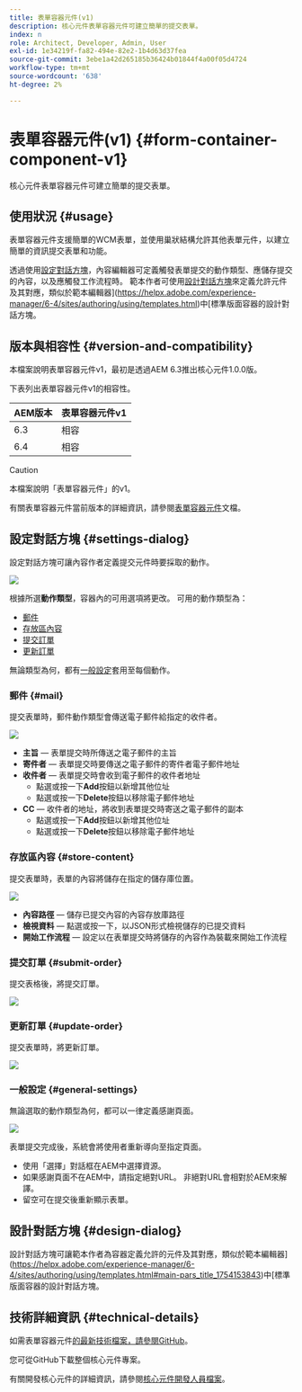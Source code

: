 ```yaml
---
title: 表單容器元件(v1)
description: 核心元件表單容器元件可建立簡單的提交表單。
index: n
role: Architect, Developer, Admin, User
exl-id: 1e34219f-fa82-494e-82e2-1b4d63d37fea
source-git-commit: 3ebe1a42d265185b36424b01844f4a00f05d4724
workflow-type: tm+mt
source-wordcount: '638'
ht-degree: 2%

---
```


# 表單容器元件(v1) {#form-container-component-v1}

核心元件表單容器元件可建立簡單的提交表單。

## 使用狀況 {#usage}

表單容器元件支援簡單的WCM表單，並使用巢狀結構允許其他表單元件，以建立簡單的資訊提交表單和功能。

透過使用[設定對話方塊](#settings-dialog)，內容編輯器可定義觸發表單提交的動作類型、應儲存提交的內容，以及應觸發工作流程時。 範本作者可使用[設計對話方塊](#design-dialog)來定義允許元件及其對應，類似於範本編輯器](https://helpx.adobe.com/experience-manager/6-4/sites/authoring/using/templates.html)中[標準版面容器的設計對話方塊。

## 版本與相容性 {#version-and-compatibility}

本檔案說明表單容器元件v1，最初是透過AEM 6.3推出核心元件1.0.0版。

下表列出表單容器元件v1的相容性。

| AEM版本 | 表單容器元件v1 |
|--- |--- |
| 6.3 | 相容 |
| 6.4 | 相容 |

>[!CAUTION]
>
>本檔案說明「表單容器元件」的v1。
>
>有關表單容器元件當前版本的詳細資訊，請參閱[表單容器元件](/help/components/forms/form-container.md)文檔。

## 設定對話方塊 {#settings-dialog}

設定對話方塊可讓內容作者定義提交元件時要採取的動作。

![](/help/assets/chlimage_1.png)

根據所選&#x200B;**動作類型**，容器內的可用選項將更改。 可用的動作類型為：

* [郵件](#mail)
* [存放區內容](#store-content)
* [提交訂單](#submit-order)
* [更新訂單](#update-order)

無論類型為何，都有[一般設定](#general-settings)套用至每個動作。

### 郵件 {#mail}

提交表單時，郵件動作類型會傳送電子郵件給指定的收件者。

![](/help/assets/chlimage_1-1.png)

* **主旨**  — 表單提交時所傳送之電子郵件的主旨
* **寄件者**  — 表單提交時要傳送之電子郵件的寄件者電子郵件地址
* **收件者**  — 表單提交時會收到電子郵件的收件者地址
   * 點選或按一下&#x200B;**Add**&#x200B;按鈕以新增其他位址
   * 點選或按一下&#x200B;**Delete**&#x200B;按鈕以移除電子郵件地址
* **CC**  — 收件者的地址，將收到表單提交時寄送之電子郵件的副本
   * 點選或按一下&#x200B;**Add**&#x200B;按鈕以新增其他位址
   * 點選或按一下&#x200B;**Delete**&#x200B;按鈕以移除電子郵件地址

### 存放區內容 {#store-content}

提交表單時，表單的內容將儲存在指定的儲存庫位置。

![](/help/assets/chlimage_1-2.png)

* **內容路徑**  — 儲存已提交內容的內容存放庫路徑
* **檢視資料**  — 點選或按一下，以JSON形式檢視儲存的已提交資料
* **開始工作流程**  — 設定以在表單提交時將儲存的內容作為裝載來開始工作流程

### 提交訂單 {#submit-order}

提交表格後，將提交訂單。

![](/help/assets/chlimage_1-3.png)

### 更新訂單 {#update-order}

提交表單時，將更新訂單。

![](/help/assets/chlimage_1-4.png)

### 一般設定 {#general-settings}

無論選取的動作類型為何，都可以一律定義感謝頁面。

![](/help/assets/chlimage_1-5.png)

表單提交完成後，系統會將使用者重新導向至指定頁面。

* 使用「選擇」對話框在AEM中選擇資源。
* 如果感謝頁面不在AEM中，請指定絕對URL。 非絕對URL會相對於AEM來解譯。
* 留空可在提交後重新顯示表單。

## 設計對話方塊 {#design-dialog}

設計對話方塊可讓範本作者為容器定義允許的元件及其對應，類似於範本編輯器](https://helpx.adobe.com/experience-manager/6-4/sites/authoring/using/templates.html#main-pars_title_1754153843)中[標準版面容器的設計對話方塊。

## 技術詳細資訊 {#technical-details}

如需表單容器元件[的最新技術檔案，請參閱GitHub](https://github.com/adobe/aem-core-wcm-components/tree/master/content/src/content/jcr_root/apps/core/wcm/components/form/container/v1/container)。

您可從GitHub下載整個核心元件專案。

有關開發核心元件的詳細資訊，請參閱[核心元件開發人員檔案](/help/developing/overview.md)。
